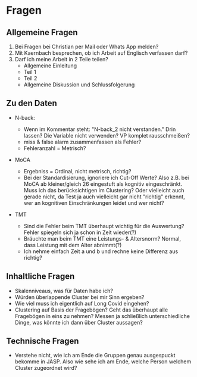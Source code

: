 # Fragen
## Allgemeine Fragen
1. Bei Fragen bei Christian per Mail oder Whats App melden?
2. Mit Kaernbach besprechen, ob ich Arbeit auf Englisch verfassen darf?
3. Darf ich meine Arbeit in 2 Teile teilen?
   - Allgemeine Einleitung
   - Teil 1
   - Teil 2
   - Allgemeine Diskussion und Schlussfolgerung
## Zu den Daten
- N-back:
  - Wenn im Kommentar steht: "N-back_2 nicht verstanden." Drin lassen? Die Variable nicht verwenden? VP komplet rausschmeißen?
  - miss & false alarm zusammenfassen als Fehler?
  - Fehleranzahl = Metrisch?
- MoCA
  - Ergebniss = Ordinal, nicht metrisch, richtig?
  - Bei der Standardisierung, ignoriere ich Cut-Off Werte? Also z.B. bei MoCA ab kleiner/gleich 26 eingestuft als kognitiv eingeschränkt. Muss ich das berücksichtigen im Clustering? Oder vielleicht auch gerade nicht, da Test ja auch vielleicht gar nicht "richtig" erkennt, wer an kognitiven Einschränkungen leidet und wer nicht?

- TMT
  - Sind die Fehler beim TMT überhaupt wichtig für die Auswertung? Fehler spiegeln sich ja schon in Zeit wieder(?)
  - Bräuchte man beim TMT eine Leistungs- & Altersnorm? Normal, dass Leistung mit dem Alter abnimmt(?)
  - Ich nehme einfach Zeit a und b und rechne keine Differenz aus richtig?
## Inhaltliche Fragen
- Skalenniveaus, was für Daten habe ich?
- Würden überlappende Cluster bei mir Sinn ergeben?
- Wie viel muss ich eigentlich auf Long Covid eingehen?
- Clustering auf Basis der Fragebögen? Geht das überhaupt alle Fragebögen in eins zu nehmen? Messen ja schließlich unterschiedliche Dinge, was könnte ich dann über Cluster aussagen?
## Technische Fragen

- Verstehe nicht, wie ich am Ende die Gruppen genau ausgespuckt bekomme in JASP. Also wie sehe ich am Ende, welche Person welchem Cluster zugeordnet wird?
